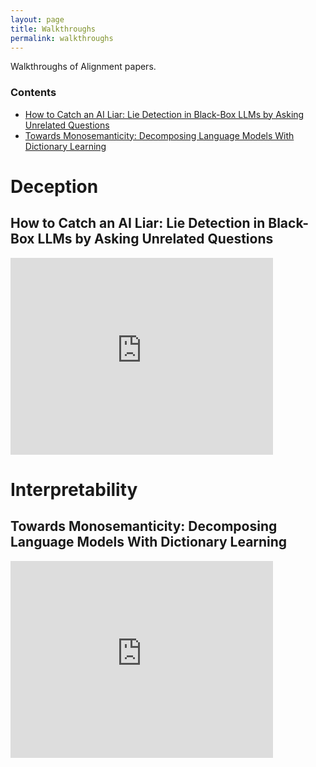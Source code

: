 ```yaml
---
layout: page
title: Walkthroughs
permalink: walkthroughs
---
```


Walkthroughs of Alignment papers.

### Contents

* [How to Catch an AI Liar: Lie Detection in Black-Box LLMs by Asking Unrelated Questions](#how-to-catch-an-ai-liar-lie-detection-in-black-box-llms-by-asking-unrelated-questions)
* [Towards Monosemanticity: Decomposing Language Models With Dictionary Learning](#towards-monosemanticity-decomposing-language-models-with-dictionary-learning)

# Deception

## How to Catch an AI Liar: Lie Detection in Black-Box LLMs by Asking Unrelated Questions

<div class="embed-container">
  <iframe
      src="https://www.youtube.com/embed/KR2_ulkzrd0"
      width="420"
      height="315"
      frameborder="0"
      allowfullscreen="">
  </iframe>
</div>

# Interpretability

## Towards Monosemanticity: Decomposing Language Models With Dictionary Learning

<div class="embed-container">
  <iframe
      src="https://www.youtube.com/embed/HAxd8DoZaW4"
      width="420"
      height="315"
      frameborder="0"
      allowfullscreen="">
  </iframe>
</div>